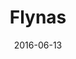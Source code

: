 ---
layout: site
title: "Flynas"
date: 2016-06-13
categories: [travel]
version: 1.4.0
major: 1
minor: 4
patch: 0
slug: flynas
link: http://www.flynas.com/en/
permalink: /sites/:slug
---